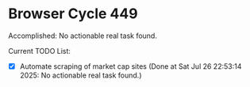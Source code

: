# Browser Cycle 449

Accomplished: No actionable real task found.

Current TODO List:

- [x] Automate scraping of market cap sites  (Done at Sat Jul 26 22:53:14 2025: No actionable real task found.)